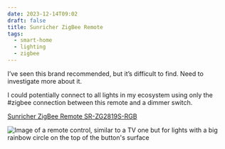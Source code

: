 ```yaml
---
date: 2023-12-14T09:02
draft: false
title: Sunricher ZigBee Remote
tags:
  - smart-home
  - lighting
  - zigbee
---
```

I’ve seen this brand recommended, but it’s difficult to find. Need to investigate more about it.

I could potentially connect to all lights in my ecosystem using only the #zigbee connection between this remote and a dimmer switch.

[Sunricher ZigBee Remote SR-ZG2819S-RGB](https://www.sunricher.com/4-groups-rgb-zigbee-remote-sr-zg2819s-rgb.html)

![Image of a remote control, similar to a TV one but for lights with a big rainbow circle on the top of the button's surface](../attachment/vsc-paste/connected-home-switches-231214174349.png)

